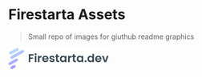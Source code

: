 # Firestarta Assets
> Small repo of images for giuthub readme graphics

<picture width>
  <source media="(prefers-color-scheme: dark)" srcset="./assets/logo-dark.png">
  <img alt="Firestarta.dev" src="./assets/logo-light.png" style="width:200px;height:auto;">
</picture>